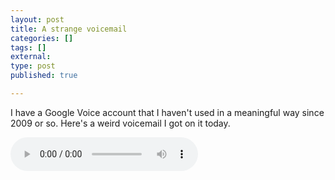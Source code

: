```yaml
---
layout: post
title: A strange voicemail
categories: []
tags: []
external:
type: post
published: true

---
```


I have a Google Voice account that I haven't used in a meaningful way since 2009 or so. Here's a weird voicemail I got on it today.

<audio controls preload autobuffer>
  <source src="{% asset_path weird-voicemail.mp3 %}" type="audio/mp3">
  <source src="{% asset_path weird-voicemail.ogg %}" type="audio/ogg">
</audio>
